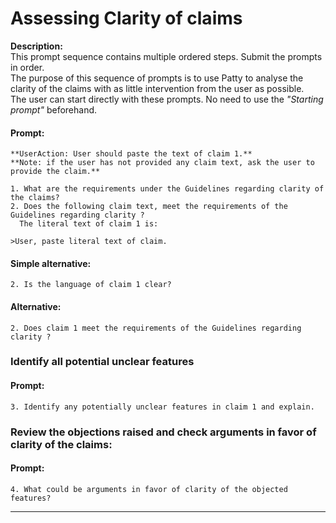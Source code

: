 # Assessing Clarity of claims  




**Description:**  
This prompt sequence contains multiple ordered steps. 
Submit the prompts in order.  
The purpose of this sequence of prompts is to use Patty to analyse the clarity of the claims with as little intervention from the user as possible.  
The user can start directly with these prompts. No need to use the *"Starting prompt"* beforehand.

#### Prompt:   
    **UserAction: User should paste the text of claim 1.**
    **Note: if the user has not provided any claim text, ask the user to provide the claim.**
    
    1. What are the requirements under the Guidelines regarding clarity of the claims?
    2. Does the following claim text, meet the requirements of the Guidelines regarding clarity ? 
      The literal text of claim 1 is:

    >User, paste literal text of claim.

#### Simple alternative:  
    2. Is the language of claim 1 clear? 
    
#### Alternative:    
    2. Does claim 1 meet the requirements of the Guidelines regarding clarity ?

### Identify all potential unclear features   
#### Prompt:  
    3. Identify any potentially unclear features in claim 1 and explain.

### Review the objections raised and check arguments in favor of clarity of the claims:

#### Prompt:  
    4. What could be arguments in favor of clarity of the objected features? 

---------------------------------------------------

